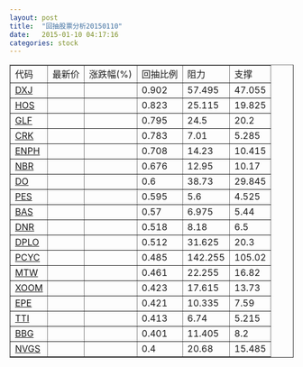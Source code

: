 ```yaml
---
layout: post
title:  "回抽股票分析20150110"
date:   2015-01-10 04:17:16
categories: stock
---
```

<script type="text/javascript">
var stockList = []
stockList.push('gb_dxj');
stockList.push('gb_hos');
stockList.push('gb_glf');
stockList.push('gb_crk');
stockList.push('gb_enph');
stockList.push('gb_nbr');
stockList.push('gb_do');
stockList.push('gb_pes');
stockList.push('gb_bas');
stockList.push('gb_dnr');
stockList.push('gb_dplo');
stockList.push('gb_pcyc');
stockList.push('gb_mtw');
stockList.push('gb_xoom');
stockList.push('gb_epe');
stockList.push('gb_tti');
stockList.push('gb_bbg');
stockList.push('gb_nvgs');
</script>
<table border="1">
 <tr>
 <td>代码</td>
 <td>最新价</td>
 <td>涨跌幅(%)</td>
 <td>回抽比例</td>
 <td>阻力</td>
 <td>支撑</td>
</tr>
  <tr id="dxj">
  <td><a href="http://stock.finance.sina.com.cn/usstock/quotes/DXJ.html" target="_blank">DXJ</a></td><td></td><td></td><td>0.902</td><td>57.495</td><td>47.055</td></tr>
  <tr id="hos">
  <td><a href="http://stock.finance.sina.com.cn/usstock/quotes/HOS.html" target="_blank">HOS</a></td><td></td><td></td><td>0.823</td><td>25.115</td><td>19.825</td></tr>
  <tr id="glf">
  <td><a href="http://stock.finance.sina.com.cn/usstock/quotes/GLF.html" target="_blank">GLF</a></td><td></td><td></td><td>0.795</td><td>24.5</td><td>20.2</td></tr>
  <tr id="crk">
  <td><a href="http://stock.finance.sina.com.cn/usstock/quotes/CRK.html" target="_blank">CRK</a></td><td></td><td></td><td>0.783</td><td>7.01</td><td>5.285</td></tr>
  <tr id="enph">
  <td><a href="http://stock.finance.sina.com.cn/usstock/quotes/ENPH.html" target="_blank">ENPH</a></td><td></td><td></td><td>0.708</td><td>14.23</td><td>10.415</td></tr>
  <tr id="nbr">
  <td><a href="http://stock.finance.sina.com.cn/usstock/quotes/NBR.html" target="_blank">NBR</a></td><td></td><td></td><td>0.676</td><td>12.95</td><td>10.17</td></tr>
  <tr id="do">
  <td><a href="http://stock.finance.sina.com.cn/usstock/quotes/DO.html" target="_blank">DO</a></td><td></td><td></td><td>0.6</td><td>38.73</td><td>29.845</td></tr>
  <tr id="pes">
  <td><a href="http://stock.finance.sina.com.cn/usstock/quotes/PES.html" target="_blank">PES</a></td><td></td><td></td><td>0.595</td><td>5.6</td><td>4.525</td></tr>
  <tr id="bas">
  <td><a href="http://stock.finance.sina.com.cn/usstock/quotes/BAS.html" target="_blank">BAS</a></td><td></td><td></td><td>0.57</td><td>6.975</td><td>5.44</td></tr>
  <tr id="dnr">
  <td><a href="http://stock.finance.sina.com.cn/usstock/quotes/DNR.html" target="_blank">DNR</a></td><td></td><td></td><td>0.518</td><td>8.18</td><td>6.5</td></tr>
  <tr id="dplo">
  <td><a href="http://stock.finance.sina.com.cn/usstock/quotes/DPLO.html" target="_blank">DPLO</a></td><td></td><td></td><td>0.512</td><td>31.625</td><td>20.3</td></tr>
  <tr id="pcyc">
  <td><a href="http://stock.finance.sina.com.cn/usstock/quotes/PCYC.html" target="_blank">PCYC</a></td><td></td><td></td><td>0.485</td><td>142.255</td><td>105.02</td></tr>
  <tr id="mtw">
  <td><a href="http://stock.finance.sina.com.cn/usstock/quotes/MTW.html" target="_blank">MTW</a></td><td></td><td></td><td>0.461</td><td>22.255</td><td>16.82</td></tr>
  <tr id="xoom">
  <td><a href="http://stock.finance.sina.com.cn/usstock/quotes/XOOM.html" target="_blank">XOOM</a></td><td></td><td></td><td>0.423</td><td>17.615</td><td>13.73</td></tr>
  <tr id="epe">
  <td><a href="http://stock.finance.sina.com.cn/usstock/quotes/EPE.html" target="_blank">EPE</a></td><td></td><td></td><td>0.421</td><td>10.335</td><td>7.59</td></tr>
  <tr id="tti">
  <td><a href="http://stock.finance.sina.com.cn/usstock/quotes/TTI.html" target="_blank">TTI</a></td><td></td><td></td><td>0.413</td><td>6.74</td><td>5.215</td></tr>
  <tr id="bbg">
  <td><a href="http://stock.finance.sina.com.cn/usstock/quotes/BBG.html" target="_blank">BBG</a></td><td></td><td></td><td>0.401</td><td>11.405</td><td>8.2</td></tr>
  <tr id="nvgs">
  <td><a href="http://stock.finance.sina.com.cn/usstock/quotes/NVGS.html" target="_blank">NVGS</a></td><td></td><td></td><td>0.4</td><td>20.68</td><td>15.485</td></tr>
</table>
